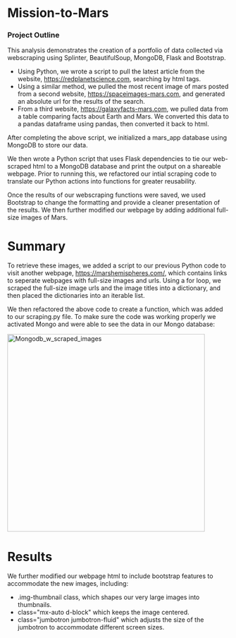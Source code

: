 # Mission-to-Mars

### Project Outline
This analysis demonstrates the creation of a portfolio of data collected via webscraping using Splinter, BeautifulSoup, MongoDB, Flask and Bootstrap.

- Using Python, we wrote a script to pull the latest article from the website, https://redplanetscience.com, searching by html tags.
- Using a similar method, we pulled the most recent image of mars posted from a second website, https://spaceimages-mars.com, and generated an absolute url for the results of the search.
- From a third website, https://galaxyfacts-mars.com, we pulled data from a table comparing facts about Earth and Mars. We converted this data to a pandas dataframe using pandas, then converted it back to html.

After completing the above script, we initialized a mars_app database using MongoDB to store our data.

We then wrote a Python script that uses Flask dependencies to tie our web-scraped html to a MongoDB database and print the output on a shareable webpage. Prior to running this, we refactored our intial scraping code to translate our Python actions into functions for greater reusability. 

Once the results of our webscraping functions were saved, we used Bootstrap to change the formatting and provide a cleaner presentation of the results. We then further modified our webpage by adding additional full-size images of Mars.

# Summary
To retrieve these images, we added a script to our previous Python code to visit another webpage, https://marshemispheres.com/, which contains links to seperate webpages with full-size images and urls. Using a for loop, we scraped the full-size image urls and the image titles into a dictionary, and then placed the dictionaries into an iterable list. 

We then refactored the above code to create a function, which was added to our scraping.py file. To make sure the code was working properly we activated Mongo and were able to see the data in our Mongo database:

<img width="448" alt="Mongodb_w_scraped_images" src="https://user-images.githubusercontent.com/104729703/184502147-99a2463f-c3d7-4a4c-b094-cbc13d37a0b5.png">

# Results
We further modified our webpage html to include bootstrap features to accommodate the new images, including:
- .img-thumbnail class, which shapes our very large images into thumbnails.
- class="mx-auto d-block" which keeps the image centered.
- class="jumbotron jumbotron-fluid" which adjusts the size of the jumbotron to accommodate different screen sizes.
